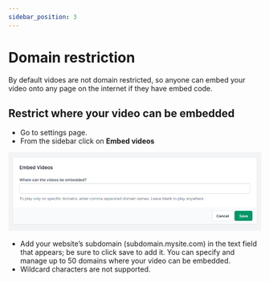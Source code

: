 ```yaml
---
sidebar_position: 3
---
```


# Domain restriction

By default vidoes are not domain restricted, so anyone can embed your video onto any page on the internet if they have embed code.

## Restrict where your video can be embedded

- Go to settings page.  
- From the sidebar click on **Embed videos** 
 
 ![Domain restriction form](./img/domain_restriction-form.png)

- Add your website’s subdomain (subdomain.mysite.com) in the text field that appears; be sure to click save to add it. You can specify and manage up to 50 domains where your video can be embedded.
- Wildcard characters are not supported.